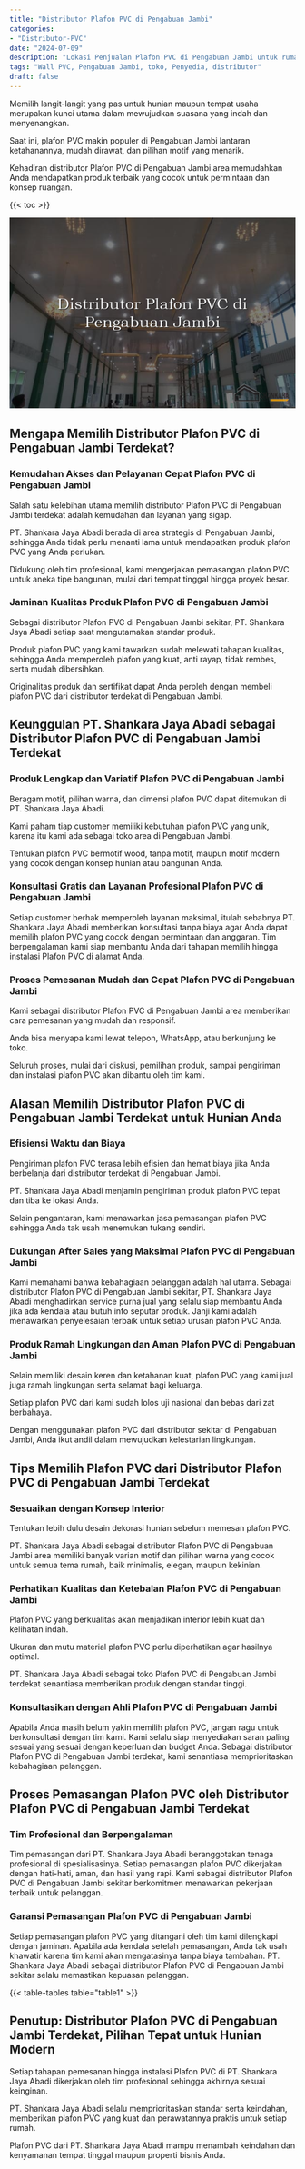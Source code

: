 ```yaml
---
title: "Distributor Plafon PVC di Pengabuan Jambi"
categories: 
- "Distributor-PVC"
date: "2024-07-09"
description: "Lokasi Penjualan Plafon PVC di Pengabuan Jambi untuk rumah, office, dan toko. Material terbaik, beragam motif, variasi warna elegan, beserta jasa penempatan oleh tenaga ahli berpengalaman serta jaminan resmi!|Layanan penyediaan Plafon PVC di Pengabuan Jambi bagi keperluan tempat tinggal, perkantoran, atau ritel, dengan produk unggulan dan pemasangan oleh tim berpengalaman serta garansi resmi.|Solusi Plafon PVC di Pengabuan Jambi yang terbukti bagi hunian, kantor, serta toko, bersama material berkualitas dan instalasi oleh tenaga ahli profesional dan kepastian resmi.|Penjualan Plafon PVC di Pengabuan Jambi bagi hunian, office, dan ritel, dengan produk berkualitas dan instalasi oleh tim profesional, dilengkapi dengan jaminan resmi.}"
tags: "Wall PVC, Pengabuan Jambi, toko, Penyedia, distributor"
draft: false
---
```


Memilih langit-langit yang pas untuk hunian maupun tempat usaha merupakan kunci utama dalam mewujudkan suasana yang indah dan menyenangkan.

Saat ini, plafon PVC makin populer di Pengabuan Jambi lantaran ketahanannya, mudah dirawat, dan pilihan motif yang menarik.

Kehadiran distributor Plafon PVC di Pengabuan Jambi area memudahkan Anda mendapatkan produk terbaik yang cocok untuk permintaan dan konsep ruangan.

{{< toc >}}

![Distributor Plafon PVC di Pengabuan Jambi](/images/Distributor-PVC/Distributor-Plafon-PVC-di-Pengabuan-Jambi.png)


## Mengapa Memilih Distributor Plafon PVC di Pengabuan Jambi Terdekat?

### Kemudahan Akses dan Pelayanan Cepat Plafon PVC di Pengabuan Jambi

Salah satu kelebihan utama memilih distributor Plafon PVC di Pengabuan Jambi terdekat adalah kemudahan dan layanan yang sigap.

PT. Shankara Jaya Abadi berada di area strategis di Pengabuan Jambi, sehingga Anda tidak perlu menanti lama untuk mendapatkan produk plafon PVC yang Anda perlukan.

Didukung oleh tim profesional, kami mengerjakan pemasangan plafon PVC untuk aneka tipe bangunan, mulai dari tempat tinggal hingga proyek besar.

### Jaminan Kualitas Produk Plafon PVC di Pengabuan Jambi

Sebagai distributor Plafon PVC di Pengabuan Jambi sekitar, PT. Shankara Jaya Abadi setiap saat mengutamakan standar produk.

Produk plafon PVC yang kami tawarkan sudah melewati tahapan kualitas, sehingga Anda memperoleh plafon yang kuat, anti rayap, tidak rembes, serta mudah dibersihkan.

Originalitas produk dan sertifikat dapat Anda peroleh dengan membeli plafon PVC dari distributor terdekat di Pengabuan Jambi.

## Keunggulan PT. Shankara Jaya Abadi sebagai Distributor Plafon PVC di Pengabuan Jambi Terdekat

### Produk Lengkap dan Variatif Plafon PVC di Pengabuan Jambi

Beragam motif, pilihan warna, dan dimensi plafon PVC dapat ditemukan di PT. Shankara Jaya Abadi.

Kami paham tiap customer memiliki kebutuhan plafon PVC yang unik, karena itu kami ada sebagai toko area di Pengabuan Jambi.

Tentukan plafon PVC bermotif wood, tanpa motif, maupun motif modern yang cocok dengan konsep hunian atau bangunan Anda.

### Konsultasi Gratis dan Layanan Profesional Plafon PVC di Pengabuan Jambi

Setiap customer berhak memperoleh layanan maksimal, itulah sebabnya PT. Shankara Jaya Abadi memberikan konsultasi tanpa biaya agar Anda dapat memilih plafon PVC yang cocok dengan permintaan dan anggaran. Tim berpengalaman kami siap membantu Anda dari tahapan memilih hingga instalasi Plafon PVC di alamat Anda.

### Proses Pemesanan Mudah dan Cepat Plafon PVC di Pengabuan Jambi

Kami sebagai distributor Plafon PVC di Pengabuan Jambi area memberikan cara pemesanan yang mudah dan responsif.

Anda bisa menyapa kami lewat telepon, WhatsApp, atau berkunjung ke toko.

Seluruh proses, mulai dari diskusi, pemilihan produk, sampai pengiriman dan instalasi plafon PVC akan dibantu oleh tim kami.

## Alasan Memilih Distributor Plafon PVC di Pengabuan Jambi Terdekat untuk Hunian Anda

### Efisiensi Waktu dan Biaya

Pengiriman plafon PVC terasa lebih efisien dan hemat biaya jika Anda berbelanja dari distributor terdekat di Pengabuan Jambi.

PT. Shankara Jaya Abadi menjamin pengiriman produk plafon PVC tepat dan tiba ke lokasi Anda.

Selain pengantaran, kami menawarkan jasa pemasangan plafon PVC sehingga Anda tak usah menemukan tukang sendiri.

### Dukungan After Sales yang Maksimal Plafon PVC di Pengabuan Jambi

Kami memahami bahwa kebahagiaan pelanggan adalah hal utama. Sebagai distributor Plafon PVC di Pengabuan Jambi sekitar, PT. Shankara Jaya Abadi menghadirkan service purna jual yang selalu siap membantu Anda jika ada kendala atau butuh info seputar produk. Janji kami adalah menawarkan penyelesaian terbaik untuk setiap urusan plafon PVC Anda.

### Produk Ramah Lingkungan dan Aman Plafon PVC di Pengabuan Jambi

Selain memiliki desain keren dan ketahanan kuat, plafon PVC yang kami jual juga ramah lingkungan serta selamat bagi keluarga.

Setiap plafon PVC dari kami sudah lolos uji nasional dan bebas dari zat berbahaya.

Dengan menggunakan plafon PVC dari distributor sekitar di Pengabuan Jambi, Anda ikut andil dalam mewujudkan kelestarian lingkungan.

## Tips Memilih Plafon PVC dari Distributor Plafon PVC di Pengabuan Jambi Terdekat

### Sesuaikan dengan Konsep Interior

Tentukan lebih dulu desain dekorasi hunian sebelum memesan plafon PVC.

PT. Shankara Jaya Abadi sebagai distributor Plafon PVC di Pengabuan Jambi area memiliki banyak varian motif dan pilihan warna yang cocok untuk semua tema rumah, baik minimalis, elegan, maupun kekinian.

### Perhatikan Kualitas dan Ketebalan Plafon PVC di Pengabuan Jambi

Plafon PVC yang berkualitas akan menjadikan interior lebih kuat dan kelihatan indah.

Ukuran dan mutu material plafon PVC perlu diperhatikan agar hasilnya optimal.

PT. Shankara Jaya Abadi sebagai toko Plafon PVC di Pengabuan Jambi terdekat senantiasa memberikan produk dengan standar tinggi.

### Konsultasikan dengan Ahli Plafon PVC di Pengabuan Jambi

Apabila Anda masih belum yakin memilih plafon PVC, jangan ragu untuk berkonsultasi dengan tim kami. Kami selalu siap menyediakan saran paling sesuai yang sesuai dengan keperluan dan budget Anda. Sebagai distributor Plafon PVC di Pengabuan Jambi terdekat, kami senantiasa memprioritaskan kebahagiaan pelanggan.

## Proses Pemasangan Plafon PVC oleh Distributor Plafon PVC di Pengabuan Jambi Terdekat

### Tim Profesional dan Berpengalaman

Tim pemasangan dari PT. Shankara Jaya Abadi beranggotakan tenaga profesional di spesialisasinya. Setiap pemasangan plafon PVC dikerjakan dengan hati-hati, aman, dan hasil yang rapi. Kami sebagai distributor Plafon PVC di Pengabuan Jambi sekitar berkomitmen menawarkan pekerjaan terbaik untuk pelanggan.

### Garansi Pemasangan Plafon PVC di Pengabuan Jambi

Setiap pemasangan plafon PVC yang ditangani oleh tim kami dilengkapi dengan jaminan. Apabila ada kendala setelah pemasangan, Anda tak usah khawatir karena tim kami akan mengatasinya tanpa biaya tambahan. PT. Shankara Jaya Abadi sebagai distributor Plafon PVC di Pengabuan Jambi sekitar selalu memastikan kepuasan pelanggan.

{{< table-tables table="table1" >}}

## Penutup: Distributor Plafon PVC di Pengabuan Jambi Terdekat, Pilihan Tepat untuk Hunian Modern

Setiap tahapan pemesanan hingga instalasi Plafon PVC di PT. Shankara Jaya Abadi dikerjakan oleh tim profesional sehingga akhirnya sesuai keinginan.

PT. Shankara Jaya Abadi selalu memprioritaskan standar serta keindahan, memberikan plafon PVC yang kuat dan perawatannya praktis untuk setiap rumah.

Plafon PVC dari PT. Shankara Jaya Abadi mampu menambah keindahan dan kenyamanan tempat tinggal maupun properti bisnis Anda.